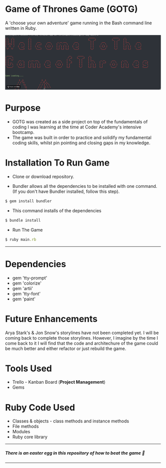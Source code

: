 # Game of Thrones Game (GOTG)
A 'choose your own adventure' game running in the Bash command line written in Ruby.

![](https://github.com/chrisstaudinger/GOT-game/blob/master/assets/images/gotg-intro.gif?raw=true "GOGT Intro GIF")

# Purpose

* GOTG was created as a side project on top of the fundamentals of coding I was learning at the time at Coder Academy's intensive bootcamp.
* The game was built in order to practice and solidify my fundamental coding skills, whilst pin pointing and closing gaps in my knowledge. 

# Installation To Run Game

* Clone or download repository.

* Bundler allows all the dependencies to be installed with one command. (If you don't have Bundler installed, follow this step).

``` Ruby
$ gem install bundler
```

* This command installs of the dependencies
``` Ruby
$ bundle install
```

* Run The Game
``` Ruby
$ ruby main.rb
```
****

# Dependencies 

* gem 'tty-prompt'
* gem 'colorize'
* gem 'artii'
* gem 'tty-font'
* gem 'paint'

# Future Enhancements

Arya Stark's & Jon Snow's storylines have not been completed yet. I will be coming back to complete those storylines. However, I imagine by the time I come back to it I will find that the code and architechure of the game could be much better and either refactor or just rebuild the game. 

# Tools Used
* Trello - Kanban Board (**Project Management**)
* Gems

# Ruby Code Used
* Classes & objects - class methods and instance methods 
* File methods
* Modules
* Ruby core library

****
##### There is an easter egg in this repository of how to beat the game :egg:
****



